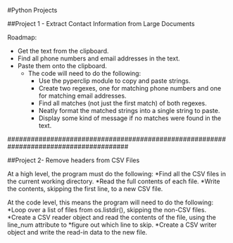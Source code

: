 #Python Projects

##Project 1 -  Extract Contact Information from Large Documents

Roadmap:
* Get the text from the clipboard.
* Find all phone numbers and email addresses in the text.
* Paste them onto the clipboard.
    - The code will need to do the following:
        * Use the pyperclip module to copy and paste strings.
        * Create two regexes, one for matching phone numbers and one for matching email  addresses.
        * Find all matches (not just the first match) of both regexes.
        * Neatly format the matched strings into a single string to paste.
        * Display some kind of message if no matches were found in the text.

#######################################################################################

##Project 2- Remove headers from CSV Files

At a high level, the program must do the following:
*Find all the CSV files in the current working directory.
*Read the full contents of each file.
*Write the contents, skipping the first line, to a new CSV file.

At the code level, this means the program will need to do the following:
*Loop over a list of files from os.listdir(), skipping the non-CSV files.
*Create a CSV reader object and read the contents of the file, using the line_num attribute to *figure out which line to skip.
*Create a CSV writer object and write the read-in data to the new file.
